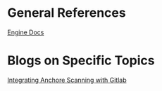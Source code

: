 

# General References

[Engine Docs](https://docs.anchore.com/current/docs/engine/)

# Blogs on Specific Topics

[Integrating Anchore Scanning with Gitlab](https://anchore.com/integrating-anchore-scanning-with-gitlab/)

